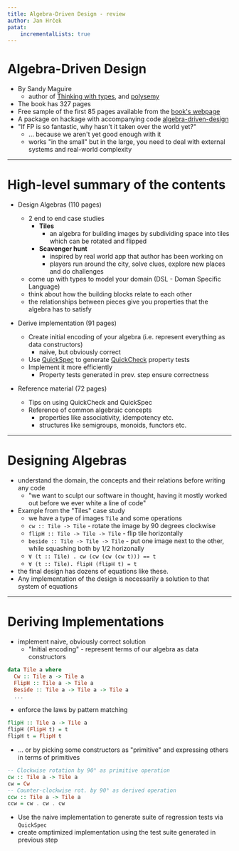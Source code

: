 ```yaml
---
title: Algebra-Driven Design - review
author: Jan Hrček
patat:
    incrementalLists: true
---
```


# Algebra-Driven Design

- By Sandy Maguire
    - author of [Thinking with types](https://thinkingwithtypes.com/), and [polysemy](https://hackage.haskell.org/package/polysemy)
- The book has 327 pages
- Free sample of the first 85 pages available from the [book's webpage](https://algebradriven.design/)
- A package on hackage with accompanying code [algebra-driven-design](http://hackage.haskell.org/package/algebra-driven-design)
- "If FP is so fantastic, why hasn't it taken over the world yet?"
    - ... because we aren't yet good enough with it
    - works "in the small" but in the large, you need to deal with external systems and real-world complexity

---

# High-level summary of the contents

- Design Algebras (110 pages)
    - 2 end to end case studies
        - **Tiles**
            - an algebra for building images by subdividing space into tiles which can be rotated and flipped
        - **Scavenger hunt**
            - inspired by real world app that author has been working on
            - players run around the city, solve clues, explore new places and do challenges
    - come up with types to model your domain (DSL - Doman Specific Language)
    - think about how the building blocks relate to each other
    - the relationships between pieces give you properties that the algebra has to satisfy
    
- Derive implementation (91 pages)
    - Create initial encoding of your algebra (i.e. represent everything as data constructors)
        - naive, but obviously correct
    - Use [QuickSpec](https://hackage.haskell.org/package/quickspec) to generate [QuickCheck](https://hackage.haskell.org/package/QuickCheck) property tests
    - Implement it more efficiently
        - Property tests generated in prev. step ensure correctness

- Reference material (72 pages)
    - Tips on using QuickCheck and QuickSpec
    - Reference of common algebraic concepts
        - properties like associativity, idempotency etc.
        - structures like semigroups, monoids, functors etc.

---

# Designing Algebras

- understand the domain, the concepts and their relations before writing any code
    - "we want to sculpt our software in thought, having it mostly worked out before we ever white a line of code"
- Example from the "Tiles" case study
    - we have a type of images `Tile` and some operations
    - `cw :: Tile -> Tile` - rotate the image by 90 degrees clockwise 
    - `flipH :: Tile -> Tile -> Tile` - flip tile horizontally
    - `beside :: Tile -> Tile -> Tile` - put one image next to the other, while squashing both by 1/2 horizonally
    - `∀ (t :: Tile) . cw (cw (cw (cw t))) == t`
    - `∀ (t :: Tile). flipH (flipH t) = t`
- the final design has dozens of equations like these.
- Any implementation of the design is necessarily a solution to that system of equations

---

# Deriving Implementations

- implement naive, obviously correct solution
    - "Initial encoding" - represent terms of our algebra as data constructors
```haskell
data Tile a where
  Cw :: Tile a -> Tile a
  FlipH :: Tile a -> Tile a
  Beside :: Tile a -> Tile a -> Tile a
  ...
```
- enforce the laws by pattern matching
```haskell
flipH :: Tile a -> Tile a
flipH (FlipH t) = t
flipH t = FlipH t
```
- ... or by picking some constructors as "primitive" and expressing others in terms of primitives
```haskell
-- Clockwise rotation by 90° as primitive operation
cw :: Tile a -> Tile a
cw = Cw
-- Counter-clockwise rot. by 90° as derived operation
ccw :: Tile a -> Tile a
ccw = cw . cw . cw
```


- Use the naive implementation to generate suite of regression tests via `QuickSpec`
- create omptimized implementation using the test suite generated in previous step
